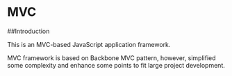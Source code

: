 MVC
===

##Introduction

This is an MVC-based JavaScript application framework.

MVC framework is based on Backbone MVC pattern, however, simplified some complexity  and enhance some points to fit large project development.
